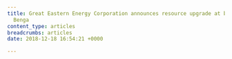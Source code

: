 ```yaml
---
title: Great Eastern Energy Corporation announces resource upgrade at block in West
  Benga
content_type: articles
breadcrumbs: articles
date: 2018-12-18 16:54:21 +0000

---
```

